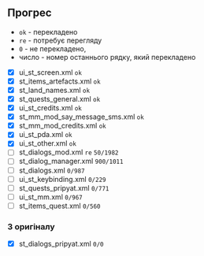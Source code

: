 ## Прогрес

* `ok` - перекладено
* `re` - потребує перегляду
* `0` - не перекладено, 
* число - номер останнього рядку, який перекладено

- [x] ui_st_screen.xml `ok`
- [x] st_items_artefacts.xml `ok`
- [x] st_land_names.xml `ok`
- [x] st_quests_general.xml `ok`
- [x] ui_st_credits.xml `ok`
- [x] st_mm_mod_say_message_sms.xml `ok`
- [x] st_mm_mod_credits.xml `ok`
- [x] ui_st_pda.xml `ok`
- [x] ui_st_other.xml `ok`
- [ ] st_dialogs_mod.xml `re` `50/1982`
- [ ] st_dialog_manager.xml `900/1011`
- [ ] st_dialogs.xml `0/987`
- [ ] ui_st_keybinding.xml `0/229`
- [ ] st_quests_pripyat.xml `0/771`
- [ ] ui_st_mm.xml `0/967`
- [ ] st_items_quest.xml `0/560`

### З оригіналу

- [x] st_dialogs_pripyat.xml `0/0`
